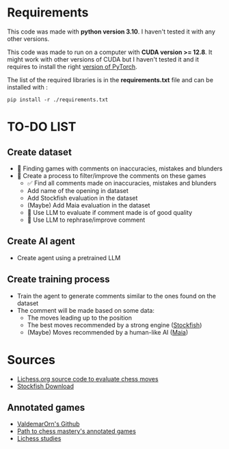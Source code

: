 # Requirements
This code was made with **python version 3.10**. I haven't tested it with any other versions.

This code was made to run on a computer with **CUDA version >= 12.8**.
It might work with other versions of CUDA but I haven't tested it and it requires to install the right [version of PyTorch](https://pytorch.org/get-started/locally/).

The list of the required libraries is in the **requirements.txt** file and can be installed with : 
```shell
pip install -r ./requirements.txt
```

# TO-DO LIST

## Create dataset

- 🔄 Finding games with comments on inaccuracies, mistakes and blunders
- 🔄 Create a process to filter/improve the comments on these games
  - ✅ Find all comments made on inaccuracies, mistakes and blunders
  - Add name of the opening in dataset
  - Add Stockfish evaluation in the dataset
  - (Maybe) Add Maia evaluation in the dataset
  - 🔄 Use LLM to evaluate if comment made is of good quality
  - 🔄 Use LLM to rephrase/improve comment

## Create AI agent

- Create agent using a pretrained LLM

## Create training process

- Train the agent to generate comments similar to the ones found on the dataset
- The comment will be made based on some data:
  - The moves leading up to the position
  - The best moves recommended by a strong engine ([Stockfish](https://stockfishchess.org/))
  - (Maybe) Moves recommended by a human-like AI ([Maia](https://www.maiachess.com/))

# Sources

- [Lichess.org source code to evaluate chess moves](https://github.com/lichess-org/lila/blob/cf9e10df24b767b3bc5ee3d88c45437ac722025d/modules/analyse/src/main/Advice.scala)
- [Stockfish Download](https://stockfishchess.org/download/)

## Annotated games

- [ValdemarOrn's Github](https://github.com/ValdemarOrn/Chess/blob/master/Annotated%20Games/)
- [Path to chess mastery's annotated games](https://www.pathtochessmastery.com/)
- [Lichess studies](https://lichess.org/study)